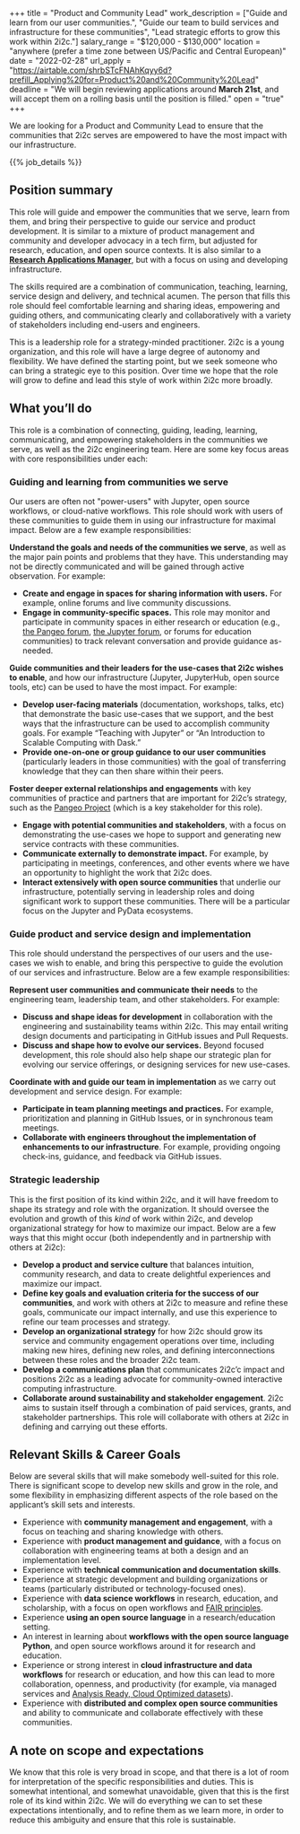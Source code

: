 +++
title = "Product and Community Lead"
work_description = ["Guide and learn from our user communities.", "Guide our team to build services and infrastructure for these communities", "Lead strategic efforts to grow this work within 2i2c."]
salary_range = "$120,000 - $130,000"
location = "anywhere (prefer a time zone between US/Pacific and Central European)"
date = "2022-02-28"
url_apply = "https://airtable.com/shrbSTcFNAhKqyy6d?prefill_Applying%20for=Product%20and%20Community%20Lead"
deadline = "We will begin reviewing applications around **March 21st**, and will accept them on a rolling basis until the position is filled."
open = "true"
+++

We are looking for a Product and Community Lead to ensure that the communities that 2i2c serves are empowered to have the most impact with our infrastructure.

<!-- Defined in layouts/shortcodes/job_details.html -->
{{% job_details %}}

## Position summary

This role will guide and empower the communities that we serve, learn from them, and bring their perspective to guide our service and product development. It is similar to a mixture of product management and community and developer advocacy in a tech firm, but adjusted for research, education, and open source contexts. It is also similar to a [**Research Applications Manager**](https://the-turing-way.netlify.app/collaboration/research-infrastructure-roles/ram.html), but with a focus on using and developing infrastructure.

The skills required are a combination of communication, teaching, learning, service design and delivery, and technical acumen. The person that fills this role should feel comfortable learning and sharing ideas, empowering and guiding others, and communicating clearly and collaboratively with a variety of stakeholders including end-users and engineers.

This is a leadership role for a strategy-minded practitioner. 2i2c is a young organization, and this role will have a large degree of autonomy and flexibility. We have defined the starting point, but we seek someone who can bring a strategic eye to this position. Over time we hope that the role will grow to define and lead this style of work within 2i2c more broadly.

## What you’ll do

This role is a combination of connecting, guiding, leading, learning, communicating, and empowering stakeholders in the communities we serve, as well as the 2i2c engineering team.  Here are some key focus areas with core responsibilities under each:

### Guiding and learning from communities we serve

Our users are often not "power-users" with Jupyter, open source workflows, or cloud-native workflows. This role should work with users of these communities to guide them in using our infrastructure for maximal impact. Below are a few example responsibilities:

**Understand the goals and needs of the communities we serve**, as well as the major pain points and problems that they have. This understanding may not be directly communicated and will be gained through active observation. For example:

* **Create and engage in spaces for sharing information with users.** For example, online forums and live community discussions.
* **Engage in community-specific spaces.** This role may monitor and participate in community spaces in either research or education (e.g., [the Pangeo forum](https://discourse.pangeo.io/), [the Jupyter forum](discourse.jupyter.org), or forums for education communities) to track relevant conversation and provide guidance as-needed.

**Guide communities and their leaders for the use-cases that 2i2c wishes to enable**, and how our infrastructure (Jupyter, JupyterHub, open source tools, etc) can be used to have the most impact. For example:

* **Develop user-facing materials** (documentation, workshops, talks, etc) that demonstrate the basic use-cases that we support, and the best ways that the infrastructure can be used to accomplish community goals. For example “Teaching with Jupyter” or “An Introduction to Scalable Computing with Dask.”
* **Provide one-on-one or group guidance to our user communities** (particularly leaders in those communities) with the goal of transferring knowledge that they can then share within their peers.

**Foster deeper external relationships and engagements** with key communities of practice and partners that are important for 2i2c’s strategy, such as the [Pangeo Project](https://pangeo.io) (which is a key stakeholder for this role).

* **Engage with potential communities and stakeholders**, with a focus on demonstrating the use-cases we hope to support and generating new service contracts with these communities.
* **Communicate externally to demonstrate impact.** For example, by participating in meetings, conferences, and other events where we have an opportunity to highlight the work that 2i2c does.
* **Interact extensively with open source communities** that underlie our infrastructure, potentially serving in leadership roles and doing significant work to support these communities. There will be a particular focus on the Jupyter and PyData ecosystems.

### Guide product and service design and implementation

This role should understand the perspectives of our users and the use-cases we wish to enable, and bring this perspective to guide the evolution of our services and infrastructure. Below are a few example responsibilities:

**Represent user communities and communicate their needs** to the engineering team, leadership team, and other stakeholders. For example:

* **Discuss and shape ideas for development** in collaboration with the engineering and sustainability teams within 2i2c. This may entail writing design documents and participating in GitHub issues and Pull Requests.
* **Discuss and shape how to evolve our services.** Beyond focused development, this role should also help shape our strategic plan for evolving our service offerings, or designing services for new use-cases.

**Coordinate with and guide our team in implementation** as we carry out development and service design. For example:

* **Participate in team planning meetings and practices.** For example, prioritization and planning in GitHub Issues, or in synchronous team meetings.
* **Collaborate with engineers throughout the implementation of enhancements to our infrastructure**. For example, providing ongoing check-ins, guidance, and feedback via GitHub issues.

### Strategic leadership

This is the first position of its kind within 2i2c, and it will have freedom to shape its strategy and role with the organization. It should oversee the evolution and growth of this _kind_ of work within 2i2c, and develop organizational strategy for how to maximize our impact. Below are a few ways that this might occur (both independently and in partnership with others at 2i2c):

* **Develop a product and service culture** that balances intuition, community research, and data to create delightful experiences and maximize our impact.
* **Define key goals and evaluation criteria for the success of our communities**, and work with others at 2i2c to measure and refine these goals, communicate our impact internally, and use this experience to refine our team processes and strategy.
* **Develop an organizational strategy** for how 2i2c should grow its service and community engagement operations over time, including making new hires, defining new roles, and defining interconnections between these roles and the broader 2i2c team.
* **Develop a communications plan** that communicates 2i2c’c impact and positions 2i2c as a leading advocate for community-owned interactive computing infrastructure.
* **Collaborate around sustainability and stakeholder engagement**. 2i2c aims to sustain itself through a combination of paid services, grants, and stakeholder partnerships. This role will collaborate with others at 2i2c in defining and carrying out these efforts.


## Relevant Skills & Career Goals

Below are several skills that will make somebody well-suited for this role. There is significant scope to develop new skills and grow in the role, and some flexibility in emphasizing different aspects of the role based on the applicant’s skill sets and interests.

* Experience with **community management and engagement**, with a focus on teaching and sharing knowledge with others.
* Experience with **product management and guidance**, with a focus on collaboration with engineering teams at both a design and an implementation level.
* Experience with **technical communication and documentation skills**.
* Experience at strategic development and building organizations or teams (particularly distributed or technology-focused ones).
* Experience with **data science workflows** in research, education, and scholarship, with a focus on open workflows and [FAIR principles](https://www.go-fair.org/fair-principles/).
* Experience **using an open source language** in a research/education setting. 
* An interest in learning about **workflows with the open source language Python**, and open source workflows around it for research and education.
* Experience or strong interest in **cloud infrastructure and data workflows** for research or education, and how this can lead to more collaboration, openness, and productivity (for example, via managed services and [Analysis Ready, Cloud Optimized datasets](https://eartharxiv.org/repository/view/2726/)).
* Experience with **distributed and complex open source communities** and ability to communicate and collaborate effectively with these communities.

## A note on scope and expectations

We know that this role is very broad in scope, and that there is a lot of room for interpretation of the specific responsibilities and duties. This is somewhat intentional, and somewhat unavoidable, given that this is the first role of its kind within 2i2c. We will do everything we can to set these expectations intentionally, and to refine them as we learn more, in order to reduce this ambiguity and ensure that this role is sustainable.
